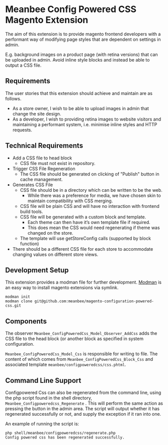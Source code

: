 # Meanbee Config Powered CSS Magento Extension

The aim of this extension is to provide magento frontend developers with a performant way of modifying page styles that are dependent on settings in admin. 

E.g. background images on a product page (with retina versions) that can be uploaded in admin.  Avoid inline style blocks and instead be able to output a CSS file. 

## Requirements

The user stories that this extension should achieve and maintain are as follows.

- As a store owner, I wish to be able to upload images in admin that change the site design.
- As a developer, I wish to providing retina images to website visitors and maintaining a performant system, i.e. minimise inline styles and HTTP requests.

## Technical Requirements

- Add a CSS file to head block
    - CSS file must not exist in repository.
- Trigger CSS File Regeneration
    - The CSS file should be generated on clicking of "Publish" button in cache management.
- Generates CSS File
    - CSS file should be in a directory which can be written to be the web. 
        - While there was a preference for media, we have chosen skin to maintain compatibility with CSS merging.
    - CSS file will be plain CSS and will have no interaction with frontend build tools.
    - CSS file will be generated with a custom block and template.
        - Each theme can then have it’s own template file if required.
        - This does mean the CSS would need regenerating if theme was changed on the store. 
    - The template will use getStoreConfig calls (supported by block function)
- There should be a different CSS file for each store to accommodate changing values on different store views.

## Development Setup

This extension provides a modman file for further development.  [Modman](https://github.com/colinmollenhour/modman) is an easy way to install magento extensions via symlink. 

	modman init
    modman clone git@github.com:meanbee/magento-configuration-powered-css.git

## Components

The observer `Meanbee_ConfigPoweredCss_Model_Observer_AddCss` adds the CSS file to the head block (or another block as specified in system configuration.

`Meanbee_ConfigPoweredCss_Model_Css` is responsible for writing to file. The content of which comes from `Meanbee_ConfigPoweredCss_Block_Css` and associated template `meanbee/configpoweredcss/css.phtml`.

## Command Line Support

Configpowered Css can also be regenerated from the command line, using the php script found in the shell directory, `Meanbee_Configpoweredcss_Regenerate` . This will perform the same action as pressing the button in the admin area. The script will output whether it has regenerated successfully or not, and supply the exception if it ran into one. 
  
An example of running the script is:

	php shell/meanbee/configpoweredcss/regenerate.php
    Config powered css has been regenerated successfully.
